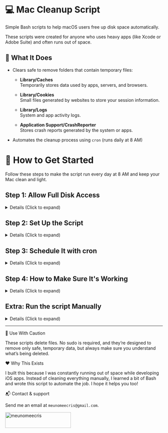 # 💻 Mac Cleanup Script

Simple Bash scripts to help macOS users free up disk space automatically.

These scripts were created for anyone who uses heavy apps (like Xcode or Adobe Suite) and often runs out of space.


## 🧹 What It Does

- Clears safe to remove folders that contain temporary files:
  - **Library/Caches**  
    Temporarily stores data used by apps, servers, and browsers.
  
  - **Library/Cookies**  
    Small files generated by websites to store your session information.
  
  - **Library/Logs**  
    System and app activity logs.

  - **Application Support/CrashReporter**  
    Stores crash reports generated by the system or apps.

- Automates the cleanup process using `cron` (runs daily at 8 AM)



# 🚀 How to Get Started
Follow these steps to make the script run every day at 8 AM and keep your Mac clean and light.


## Step 1: Allow Full Disk Access
<details>
<summary> Details (Click to expand) </summary>
<br>
  
To give your `Terminal` permission to access protected folders:

1. Go to `` > `System Settings ` > `Privacy & Security` > `Full Disk Access`
2. Click the `+` button and add `Terminal` (or iTerm, if you're using it)
3. `Restart` your Terminal

</details>


## Step 2: Set Up the Script

<details>
<summary> Details (Click to expand) </summary>
<br>
  
1. Download or clone this repository.
   - [Download Files](https://drive.google.com/drive/folders/1jfAIF0ZACpmObdtEb8p_frgR9k4AFeN_?usp=sharing)
   - Make sure you have both files: `clean_mac.sh` and `clean_log.txt`

3. Open the Terminal:
   - Press `⌘ + Space` and type `Terminal`

4. Make the script executable adding this line:
```bash
chmod +x clean_mac.sh
```

</details>

## Step 3: Schedule It with cron

<details>
<summary> Details (Click to expand) </summary>
<br>
  
1. In `Terminal`, open your crontab:
```bash
crontab -e
```
2. Add this line at the bottom (replace the path to where your script is saved):
```bash
0 8 * * * /path/to/your/scripts/clean_mac.sh >> /path/to/your/scripts/clean_log.txt 2>&1
```
📝 Example:
```bash 
0 8 * * * /Users/yourusername/mac-cleanup-bash/clean_mac.sh >> /Users/yourusername/mac-cleanup-bash/clean_log.txt 2>&1
```
4. Save and exit:

Using terminal shell Bash
 - `Ctrl + O` to save
 - `Enter` to confirm
 - `Ctrl + X` to exit
   
Using the default terminal shell Zsh
  - Press `Shift` + `:`
  - Write `wq` to exit

</details>

## Step 4: How to Make Sure It's Working

<details>
<summary> Details (Click to expand) </summary>
<br>
  
  - Check the clean_log.txt file
  - After the script runs, it writes a summary to this log file.

</details>

## Extra: Run the script Manually

<details>
<summary> Details (Click to expand) </summary>
<br>
  
1. Open the Terminal
2. Run the line
```bash
  ./clean_mac.sh
```
3. Then check your `clean_log.txt.` file

</details>


___

📌 Use With Caution

These scripts delete files. No sudo is required, and they’re designed to remove only safe, temporary data, but always make sure you understand what’s being deleted.

❤️ Why This Exists

I built this because I was constantly running out of space while developing iOS apps. Instead of cleaning everything manually, I learned a bit of Bash and wrote this script to automate the job. I hope it helps you too!

📬 Contact & support 

Send me an email at `meunomeecris@gmail.com`.


<p><a href="https://www.buymeacoffee.com/meunomeecris"> <img align="left" src="https://cdn.buymeacoffee.com/buttons/v2/default-yellow.png" height="50" width="210" alt="meunomeecris" /></a></p>


